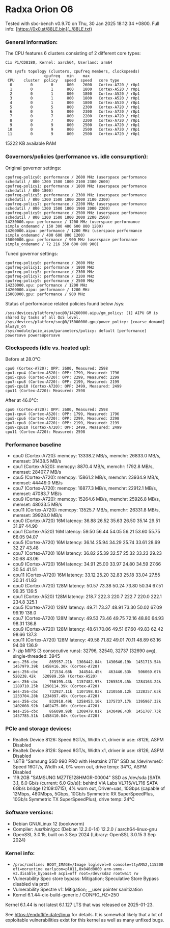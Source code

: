 # Radxa Orion O6

Tested with sbc-bench v0.9.70 on Thu, 30 Jan 2025 18:12:34 +0800. Full info: [https://0x0.st/88LE.bin](../88LE.txt)

### General information:

The CPU features 6 clusters consisting of 2 different core types:

    Cix P1/CD8180, Kernel: aarch64, Userland: arm64
    
    CPU sysfs topology (clusters, cpufreq members, clockspeeds)
                     cpufreq   min    max
     CPU    cluster  policy   speed  speed   core type
      0        0        0      800    2600   Cortex-A720 / r0p1
      1        0        1      800    1800   Cortex-A520 / r0p1
      2        0        1      800    1800   Cortex-A520 / r0p1
      3        0        1      800    1800   Cortex-A520 / r0p1
      4        0        1      800    1800   Cortex-A520 / r0p1
      5        0        5      800    2300   Cortex-A720 / r0p1
      6        0        5      800    2300   Cortex-A720 / r0p1
      7        0        7      800    2200   Cortex-A720 / r0p1
      8        0        7      800    2200   Cortex-A720 / r0p1
      9        0        9      800    2500   Cortex-A720 / r0p1
     10        0        9      800    2500   Cortex-A720 / r0p1
     11        0        9      800    2500   Cortex-A720 / r0p1

15222 KB available RAM

### Governors/policies (performance vs. idle consumption):

Original governor settings:

    cpufreq-policy0: performance / 2600 MHz (userspace performance schedutil / 800 1200 1500 1800 2100 2300 2600)
    cpufreq-policy1: performance / 1800 MHz (userspace performance schedutil / 800 1800)
    cpufreq-policy5: performance / 2300 MHz (userspace performance schedutil / 800 1200 1500 1800 2000 2100 2300)
    cpufreq-policy7: performance / 2200 MHz (userspace performance schedutil / 800 1200 1500 1800 1900 2000 2200)
    cpufreq-policy9: performance / 2500 MHz (userspace performance schedutil / 800 1200 1500 1800 2000 2200 2500)
    14230000.vpu: performance / 1200 MHz (userspace performance simple_ondemand / 150 300 480 600 800 1200)
    14260000.aipu: performance / 1200 MHz (userspace performance simple_ondemand / 400 600 800 1200)
    15000000.gpu: performance / 900 MHz (userspace performance simple_ondemand / 72 216 350 600 800 900)

Tuned governor settings:

    cpufreq-policy0: performance / 2600 MHz
    cpufreq-policy1: performance / 1800 MHz
    cpufreq-policy5: performance / 2300 MHz
    cpufreq-policy7: performance / 2200 MHz
    cpufreq-policy9: performance / 2500 MHz
    14230000.vpu: performance / 1200 MHz
    14260000.aipu: performance / 1200 MHz
    15000000.gpu: performance / 900 MHz

Status of performance related policies found below /sys:

    /sys/devices/platform/soc@0/14260000.aipu/gm_policy: [1] AIPU GM is shared by tasks of all QoS level.
    /sys/devices/platform/soc@0/15000000.gpu/power_policy: [coarse_demand] always_on
    /sys/module/pcie_aspm/parameters/policy: default [performance] powersave powersupersave

### Clockspeeds (idle vs. heated up):

Before at 28.0°C:

    cpu0 (Cortex-A720): OPP: 2600, Measured: 2598 
    cpu1-cpu4 (Cortex-A520): OPP: 1799, Measured: 1796 
    cpu5-cpu6 (Cortex-A720): OPP: 2299, Measured: 2299 
    cpu7-cpu8 (Cortex-A720): OPP: 2199, Measured: 2199 
    cpu9-cpu10 (Cortex-A720): OPP: 2499, Measured: 2499 
    cpu11 (Cortex-A720): Measured: 2598

After at 46.0°C:

    cpu0 (Cortex-A720): OPP: 2600, Measured: 2598 
    cpu1-cpu4 (Cortex-A520): OPP: 1799, Measured: 1796 
    cpu5-cpu6 (Cortex-A720): OPP: 2299, Measured: 2298 
    cpu7-cpu8 (Cortex-A720): OPP: 2199, Measured: 2199 
    cpu9-cpu10 (Cortex-A720): OPP: 2499, Measured: 2499 
    cpu11 (Cortex-A720): Measured: 2598

### Performance baseline

  * cpu0 (Cortex-A720): memcpy: 13338.2 MB/s, memchr: 26833.0 MB/s, memset: 31438.5 MB/s
  * cpu1 (Cortex-A520): memcpy: 8870.4 MB/s, memchr: 1792.8 MB/s, memset: 28407.7 MB/s
  * cpu5 (Cortex-A720): memcpy: 15861.2 MB/s, memchr: 23934.9 MB/s, memset: 44449.0 MB/s
  * cpu7 (Cortex-A720): memcpy: 16877.3 MB/s, memchr: 22912.1 MB/s, memset: 47083.7 MB/s
  * cpu9 (Cortex-A720): memcpy: 15264.6 MB/s, memchr: 25926.8 MB/s, memset: 48033.5 MB/s
  * cpu11 (Cortex-A720): memcpy: 13525.7 MB/s, memchr: 26331.8 MB/s, memset: 39928.0 MB/s
  * cpu0 (Cortex-A720) 16M latency: 36.88 26.52 35.63 26.50 35.14 29.51 31.97 44.90 
  * cpu1 (Cortex-A520) 16M latency: 59.50 56.44 54.05 56.21 53.60 55.75 66.05 94.07 
  * cpu5 (Cortex-A720) 16M latency: 36.14 25.94 34.29 25.74 33.61 28.69 32.27 43.48 
  * cpu7 (Cortex-A720) 16M latency: 36.82 25.39 32.57 25.32 33.23 29.23 30.68 43.06 
  * cpu9 (Cortex-A720) 16M latency: 34.91 25.00 33.97 24.80 34.59 27.66 30.54 41.51 
  * cpu11 (Cortex-A720) 16M latency: 33.12 25.20 32.83 25.18 33.04 27.55 30.31 41.83 
  * cpu0 (Cortex-A720) 128M latency: 50.57 73.38 50.24 73.80 50.34 67.51 99.35 139.5 
  * cpu1 (Cortex-A520) 128M latency: 218.7 222.3 220.7 222.7 220.0 222.1 234.8 325.1 
  * cpu5 (Cortex-A720) 128M latency: 49.71 73.37 48.91 73.30 50.02 67.09 99.19 138.0 
  * cpu7 (Cortex-A720) 128M latency: 49.53 73.46 49.75 72.16 48.80 64.93 98.31 136.8 
  * cpu9 (Cortex-A720) 128M latency: 48.61 70.06 49.51 67.60 49.83 62.42 98.66 137.3 
  * cpu11 (Cortex-A720) 128M latency: 49.58 71.82 49.01 70.11 48.89 63.16 94.08 136.9 
  * 7-zip MIPS (3 consecutive runs): 32796, 32540, 32737 (32690 avg), single-threaded: 3945
  * `aes-256-cbc     865957.21k  1308442.84k  1430646.19k  1451713.54k  1457979.39k  1458416.30k (Cortex-A720)`
  * `aes-256-cbc     171534.68k   344544.45k   463446.53k   506069.67k   520238.42k   520989.35k (Cortex-A520)`
  * `aes-256-cbc     766195.43k  1157482.97k  1265519.45k  1284163.24k  1289710.25k  1290114.39k (Cortex-A720)`
  * `aes-256-cbc     732927.11k  1107198.83k  1210558.12k  1228357.63k  1233704.28k  1234097.49k (Cortex-A720)`
  * `aes-256-cbc     832910.49k  1258453.10k  1375737.17k  1395967.32k  1402008.92k  1402475.86k (Cortex-A720)`
  * `aes-256-cbc     866090.98k  1308479.81k  1430496.43k  1451707.73k  1457785.51k  1458410.84k (Cortex-A720)`

### PCIe and storage devices:

  * Realtek Device 8126: Speed 8GT/s, Width x1, driver in use: r8126, ASPM Disabled
  * Realtek Device 8126: Speed 8GT/s, Width x1, driver in use: r8126, ASPM Disabled
  * 1.8TB "Samsung SSD 990 PRO with Heatsink 2TB" SSD as /dev/nvme0: Speed 16GT/s, Width x4, 0% worn out, drive temp: 34°C, ASPM Disabled
  * 119.2GB "SAMSUNG MZ7TE128HMGR-00004" SSD as /dev/sda [SATA 3.1, 6.0 Gb/s (current: 6.0 Gb/s)]: behind VIA Labs VL715/VL716 SATA 6Gb/s bridge (2109:0715), 4% worn out, Driver=uas, 10Gbps (capable of 12Mbps, 480Mbps, 5Gbps, 10Gb/s Symmetric RX SuperSpeedPlus, 10Gb/s Symmetric TX SuperSpeedPlus), drive temp: 24°C

### Software versions:

  * Debian GNU/Linux 12 (bookworm)
  * Compiler: /usr/bin/gcc (Debian 12.2.0-14) 12.2.0 / aarch64-linux-gnu
  * OpenSSL 3.0.15, built on 3 Sep 2024 (Library: OpenSSL 3.0.15 3 Sep 2024)    

### Kernel info:

  * `/proc/cmdline: BOOT_IMAGE=/Image loglevel=0 console=ttyAMA2,115200 efi=noruntime earlycon=pl011,0x040d0000 arm-smmu-v3.disable_bypass=0 acpi=off root=/dev/sda2 rootwait rw`
  * Vulnerability Spec store bypass:    Mitigation; Speculative Store Bypass disabled via prctl
  * Vulnerability Spectre v1:           Mitigation; __user pointer sanitization
  * Kernel 6.1.44-cix-build-generic / CONFIG_HZ=250

Kernel 6.1.44 is not latest 6.1.127 LTS that was released on 2025-01-23.

See https://endoflife.date/linux for details. It is somewhat likely that
a lot of exploitable vulnerabilities exist for this kernel as well as many
unfixed bugs.